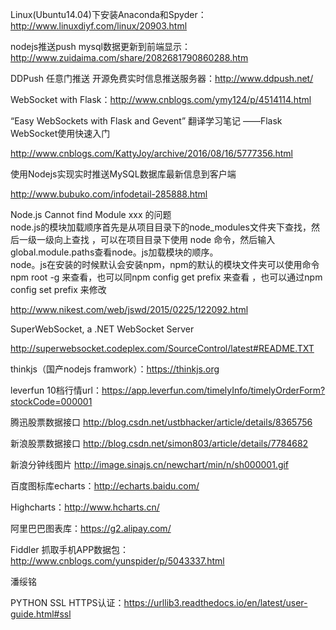 Linux(Ubuntu14.04)下安装Anaconda和Spyder：http://www.linuxdiyf.com/linux/20903.html

nodejs推送push mysql数据更新到前端显示：http://www.zuidaima.com/share/2082681790860288.htm

DDPush  任意门推送  开源免费实时信息推送服务器：http://www.ddpush.net/

WebSocket with Flask：http://www.cnblogs.com/ymy124/p/4514114.html

“Easy WebSockets with Flask and Gevent” 翻译学习笔记 ——Flask WebSocket使用快速入门

http://www.cnblogs.com/KattyJoy/archive/2016/08/16/5777356.html

使用Nodejs实现实时推送MySQL数据库最新信息到客户端

http://www.bubuko.com/infodetail-285888.html

Node.js Cannot find Module xxx 的问题
<br>node.js的模块加载顺序首先是从项目目录下的node_modules文件夹下查找，然后一级一级向上查找 ，可以在项目目录下使用 node 命令，然后输入 global.module.paths查看node。js加载模块的顺序。
<br>node。js在安装的时候默认会安装npm，npm的默认的模块文件夹可以使用命令 npm root -g 来查看，也可以同npm config get prefix 来查看 ，也可以通过npm config set prefix 来修改

http://www.nikest.com/web/jswd/2015/0225/122092.html

SuperWebSocket, a .NET WebSocket Server

http://superwebsocket.codeplex.com/SourceControl/latest#README.TXT

thinkjs（国产nodejs framwork）：https://thinkjs.org

leverfun 10档行情url：https://app.leverfun.com/timelyInfo/timelyOrderForm?stockCode=000001

腾迅股票数据接口 http://blog.csdn.net/ustbhacker/article/details/8365756

新浪股票数据接口 http://blog.csdn.net/simon803/article/details/7784682

新浪分钟线图片 http://image.sinajs.cn/newchart/min/n/sh000001.gif

百度图标库echarts：http://echarts.baidu.com/

Highcharts：http://www.hcharts.cn/

阿里巴巴图表库：https://g2.alipay.com/

Fiddler 抓取手机APP数据包：http://www.cnblogs.com/yunspider/p/5043337.html

潘绥铭

PYTHON SSL HTTPS认证：https://urllib3.readthedocs.io/en/latest/user-guide.html#ssl
